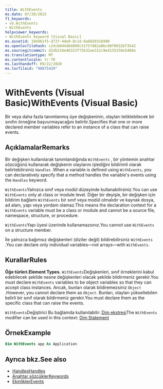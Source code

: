 ```yaml
---
title: WithEvents
ms.date: 07/20/2015
f1_keywords:
- vb.WithEvents
- WithEvents
helpviewer_keywords:
- WithEvents keyword [Visual Basic]
ms.assetid: 19d461f5-d72f-4de9-8c1d-0a6650316990
ms.openlocfilehash: c2dcb044d04099c51f57d82a8bc08f0932bf3542
ms.sourcegitcommit: d2db216e46323f73b32ae312c9e4135258e5d68e
ms.translationtype: MT
ms.contentlocale: tr-TR
ms.lasthandoff: 09/22/2020
ms.locfileid: "90875420"
---
```

# <a name="withevents-visual-basic"></a><span data-ttu-id="e6e62-102">WithEvents (Visual Basic)</span><span class="sxs-lookup"><span data-stu-id="e6e62-102">WithEvents (Visual Basic)</span></span>

<span data-ttu-id="e6e62-103">Bir veya daha fazla tanımlanmış üye değişkeninin, olayları tetiklebilecek bir sınıfın örneğine başvurmayacağını belirtir.</span><span class="sxs-lookup"><span data-stu-id="e6e62-103">Specifies that one or more declared member variables refer to an instance of a class that can raise events.</span></span>

## <a name="remarks"></a><span data-ttu-id="e6e62-104">Açıklamalar</span><span class="sxs-lookup"><span data-stu-id="e6e62-104">Remarks</span></span>

<span data-ttu-id="e6e62-105">Bir değişken kullanılarak tanımlandığında `WithEvents` , bir yöntemin anahtar sözcüğünü kullanarak değişkenin olaylarını işlediğini bildirimli olarak belirtebilirsiniz `Handles` .</span><span class="sxs-lookup"><span data-stu-id="e6e62-105">When a variable is defined using `WithEvents`, you can declaratively specify that a method handles the variable's events using the `Handles` keyword.</span></span>

<span data-ttu-id="e6e62-106">`WithEvents`Yalnızca sınıf veya modül düzeyinde kullanabilirsiniz.</span><span class="sxs-lookup"><span data-stu-id="e6e62-106">You can use `WithEvents` only at class or module level.</span></span> <span data-ttu-id="e6e62-107">Diğer bir deyişle, bir değişken için bildirim bağlamı `WithEvents` bir sınıf veya modül olmalıdır ve kaynak dosya, ad alanı, yapı veya yordam olamaz.</span><span class="sxs-lookup"><span data-stu-id="e6e62-107">This means the declaration context for a `WithEvents` variable must be a class or module and cannot be a source file, namespace, structure, or procedure.</span></span>

<span data-ttu-id="e6e62-108">`WithEvents`Yapı üyesi üzerinde kullanamazsınız.</span><span class="sxs-lookup"><span data-stu-id="e6e62-108">You cannot use `WithEvents` on a structure member.</span></span>

<span data-ttu-id="e6e62-109">İle yalnızca bağımsız değişkenleri (diziler değil) bildirebilirsiniz `WithEvents` .</span><span class="sxs-lookup"><span data-stu-id="e6e62-109">You can declare only individual variables—not arrays—with `WithEvents`.</span></span>

## <a name="rules"></a><span data-ttu-id="e6e62-110">Kurallar</span><span class="sxs-lookup"><span data-stu-id="e6e62-110">Rules</span></span>

<span data-ttu-id="e6e62-111">**Öğe türleri.**</span><span class="sxs-lookup"><span data-stu-id="e6e62-111">**Element Types.**</span></span> <span data-ttu-id="e6e62-112">`WithEvents`Değişkenleri, sınıf örneklerini kabul edebilecek şekilde nesne değişkenleri olacak şekilde bildirmeniz gerekir.</span><span class="sxs-lookup"><span data-stu-id="e6e62-112">You must declare `WithEvents` variables to be object variables so that they can accept class instances.</span></span> <span data-ttu-id="e6e62-113">Ancak, bunları olarak bildiremezsiniz `Object` .</span><span class="sxs-lookup"><span data-stu-id="e6e62-113">However, you cannot declare them as `Object`.</span></span> <span data-ttu-id="e6e62-114">Bunları, olayları yükseltebilen belirli bir sınıf olarak bildirmeniz gerekir.</span><span class="sxs-lookup"><span data-stu-id="e6e62-114">You must declare them as the specific class that can raise the events.</span></span>

<span data-ttu-id="e6e62-115">`WithEvents`Değiştirici Bu bağlamda kullanılabilir: [Dim ekstresi](../statements/dim-statement.md)</span><span class="sxs-lookup"><span data-stu-id="e6e62-115">The `WithEvents` modifier can be used in this context: [Dim Statement](../statements/dim-statement.md)</span></span>

## <a name="example"></a><span data-ttu-id="e6e62-116">Örnek</span><span class="sxs-lookup"><span data-stu-id="e6e62-116">Example</span></span>

```vb
Dim WithEvents app As Application
```

## <a name="see-also"></a><span data-ttu-id="e6e62-117">Ayrıca bkz.</span><span class="sxs-lookup"><span data-stu-id="e6e62-117">See also</span></span>

- [<span data-ttu-id="e6e62-118">Handles</span><span class="sxs-lookup"><span data-stu-id="e6e62-118">Handles</span></span>](../statements/handles-clause.md)
- [<span data-ttu-id="e6e62-119">Anahtar sözcükler</span><span class="sxs-lookup"><span data-stu-id="e6e62-119">Keywords</span></span>](../keywords/index.md)
- [<span data-ttu-id="e6e62-120">Ekinlikler</span><span class="sxs-lookup"><span data-stu-id="e6e62-120">Events</span></span>](../../programming-guide/language-features/events/index.md)
